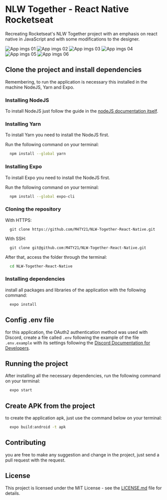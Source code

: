 # NLW Together - React Native Rocketseat

Recreating Rocketseat's NLW Together project with an emphasis on react native in JavaScript and with some modifications to the designer.

![App imgs 01](assets/READMEImg-01.jpeg)
![App imgs 02](assets/READMEImg-02.jpeg)
![App imgs 03](assets/READMEImg-03.jpeg)
![App imgs 04](assets/READMEImg-04.jpeg)
![App imgs 05](assets/READMEImg-05.jpeg)
![App imgs 06](assets/READMEImg-06.jpeg)

## Clone the project and install dependencies

Remembering, to run the application is necessary this installed in the machine NodeJS, Yarn and Expo.

### Installing NodeJS

To install NodeJS just follow the guide in the [nodeJS documentation itself](https://nodejs.org/pt-br/download/).

### Installing Yarn

To install Yarn you need to install the NodeJS first.

Run the following command on your terminal:

```bash
  npm install --global yarn
```

### Installing Expo

To install Expo you need to install the NodeJS first.

Run the following command on your terminal:

```bash
  npm install --global expo-cli
```

### Cloning the repository

With HTTPS:

```git
  git clone https://github.com/M4TY21/NLW-Together-React-Native.git
```

With SSH:

```git
  git clone git@github.com:M4TY21/NLW-Together-React-Native.git
```

After that, access the folder through the terminal:

```bash
  cd NLW-Together-React-Native
```

### Installing dependencies

install all packages and libraries of the application with the following command:

```bash
  expo install
```

## Config .env file

for this application, the OAuth2 authentication method was used with Discord, create a file called `.env` following the example of the file `.env.example` with its settings following the [Discord Documentation for Developers](https://discord.com/developers/docs).

## Running the project

After installing all the necessary dependencies, run the following command on your terminal:

```bash
  expo start
```

## Create APK from the project

to create the application apk, just use the command below on your terminal:

```bash
  expo build:android -t apk
```

## Contributing

you are free to make any suggestion and change in the project, just send a pull request with the request.

## License

This project is licensed under the MIT License - see the [LICENSE.md](https://github.com/M4TY21/NLW-Together-React-Native/blob/main/LICENSE.md) file for details.
